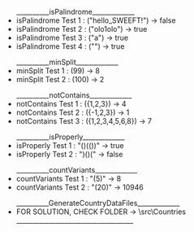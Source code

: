 <ul>__________isPalindrome_____________
  <li>isPalindrome Test 1 : ("hello_SWEEFT!") -> false</li>
<li>isPalindrome Test 2 : ("olo1olo") -> true</li>
<li>isPalindrome Test 3 : ("a") -> true</li>
<li>isPalindrome Test 4 : ("") -> true</li>
</ul>
<ul>__________minSplit_____________
<li>minSplit Test 1 : (99) -> 8</li>
<li>minSplit Test 2 : (100) -> 2</li>
  </ul>
<ul>__________notContains_____________
<li>notContains Test 1 : ({1,2,3}) -> 4</li>
<li>notContains Test 2 : ({-1,2,3}) -> 1</li>
<li>notContains Test 3 : ({1,2,3,4,5,6,8}) -> 7</li></ul>
<ul>__________isProperly_____________
<li>isProperly Test 1 : "()(())" -> true</li>
<li>isProperly Test 2 : ")()(" -> false</li></ul>
<ul>__________countVariants_____________
<li>countVariants Test 1 : "(5)" -> 8</li>
<li>countVariants Test 2 : "(20)" -> 10946</li></ul>
<ul>__________GenerateCountryDataFiles_____________
<li>FOR SOLUTION, CHECK FOLDER -> \src\Countries</li>
  ____________________________________</ul>
